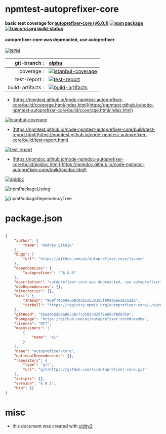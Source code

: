 # npmtest-autoprefixer-core

#### basic test coverage for  [autoprefixer-core (v6.0.1)](https://github.com/ai/autoprefixer-core#readme)  [![npm package](https://img.shields.io/npm/v/npmtest-autoprefixer-core.svg?style=flat-square)](https://www.npmjs.org/package/npmtest-autoprefixer-core) [![travis-ci.org build-status](https://api.travis-ci.org/npmtest/node-npmtest-autoprefixer-core.svg)](https://travis-ci.org/npmtest/node-npmtest-autoprefixer-core)

#### autoprefixer-core was depreacted, use autoprefixer

[![NPM](https://nodei.co/npm/autoprefixer-core.png?downloads=true&downloadRank=true&stars=true)](https://www.npmjs.com/package/autoprefixer-core)

| git-branch : | [alpha](https://github.com/npmtest/node-npmtest-autoprefixer-core/tree/alpha)|
|--:|:--|
| coverage : | [![istanbul-coverage](https://npmtest.github.io/node-npmtest-autoprefixer-core/build/coverage.badge.svg)](https://npmtest.github.io/node-npmtest-autoprefixer-core/build/coverage.html/index.html)|
| test-report : | [![test-report](https://npmtest.github.io/node-npmtest-autoprefixer-core/build/test-report.badge.svg)](https://npmtest.github.io/node-npmtest-autoprefixer-core/build/test-report.html)|
| build-artifacts : | [![build-artifacts](https://npmtest.github.io/node-npmtest-autoprefixer-core/glyphicons_144_folder_open.png)](https://github.com/npmtest/node-npmtest-autoprefixer-core/tree/gh-pages/build)|

- [https://npmtest.github.io/node-npmtest-autoprefixer-core/build/coverage.html/index.html](https://npmtest.github.io/node-npmtest-autoprefixer-core/build/coverage.html/index.html)

[![istanbul-coverage](https://npmtest.github.io/node-npmtest-autoprefixer-core/build/screenCapture.buildCi.browser.%252Ftmp%252Fbuild%252Fcoverage.lib.html.png)](https://npmtest.github.io/node-npmtest-autoprefixer-core/build/coverage.html/index.html)

- [https://npmtest.github.io/node-npmtest-autoprefixer-core/build/test-report.html](https://npmtest.github.io/node-npmtest-autoprefixer-core/build/test-report.html)

[![test-report](https://npmtest.github.io/node-npmtest-autoprefixer-core/build/screenCapture.buildCi.browser.%252Ftmp%252Fbuild%252Ftest-report.html.png)](https://npmtest.github.io/node-npmtest-autoprefixer-core/build/test-report.html)

- [https://npmdoc.github.io/node-npmdoc-autoprefixer-core/build/apidoc.html](https://npmdoc.github.io/node-npmdoc-autoprefixer-core/build/apidoc.html)

[![apidoc](https://npmdoc.github.io/node-npmdoc-autoprefixer-core/build/screenCapture.buildCi.browser.%252Ftmp%252Fbuild%252Fapidoc.html.png)](https://npmdoc.github.io/node-npmdoc-autoprefixer-core/build/apidoc.html)

![npmPackageListing](https://npmtest.github.io/node-npmtest-autoprefixer-core/build/screenCapture.npmPackageListing.svg)

![npmPackageDependencyTree](https://npmtest.github.io/node-npmtest-autoprefixer-core/build/screenCapture.npmPackageDependencyTree.svg)



# package.json

```json

{
    "author": {
        "name": "Andrey Sitnik"
    },
    "bugs": {
        "url": "https://github.com/ai/autoprefixer-core/issues"
    },
    "dependencies": {
        "autoprefixer": "^6.0.0"
    },
    "description": "autoprefixer-core was depreacted, use autoprefixer",
    "devDependencies": {},
    "directories": {},
    "dist": {
        "shasum": "969f74b60e568c0cb1c638355f89ad6e6ae31ad2",
        "tarball": "https://registry.npmjs.org/autoprefixer-core/-/autoprefixer-core-6.0.1.tgz"
    },
    "gitHead": "bba246bdd8ad6cc0c7cd501c825f2e69bf8d87b9",
    "homepage": "https://github.com/ai/autoprefixer-core#readme",
    "license": "MIT",
    "maintainers": [
        {
            "name": "ai"
        }
    ],
    "name": "autoprefixer-core",
    "optionalDependencies": {},
    "repository": {
        "type": "git",
        "url": "git+https://github.com/ai/autoprefixer-core.git"
    },
    "scripts": {},
    "version": "6.0.1",
    "bin": {}
}
```



# misc
- this document was created with [utility2](https://github.com/kaizhu256/node-utility2)
